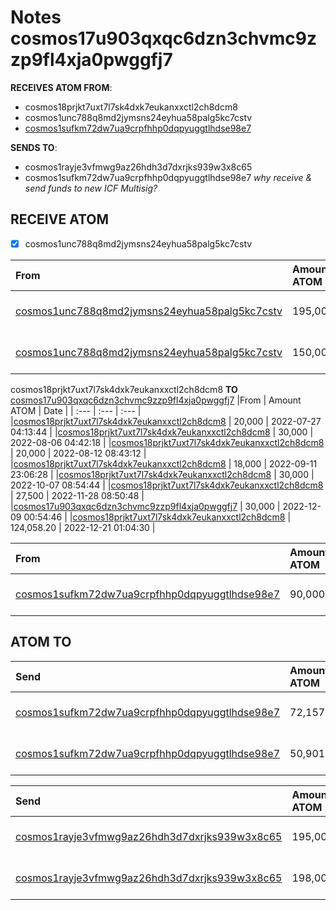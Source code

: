 # Notes cosmos17u903qxqc6dzn3chvmc9zzp9fl4xja0pwggfj7 

**RECEIVES ATOM FROM**: 
* cosmos18prjkt7uxt7l7sk4dxk7eukanxxctl2ch8dcm8
* cosmos1unc788q8md2jymsns24eyhua58palg5kc7cstv
* [cosmos1sufkm72dw7ua9crpfhhp0dqpyuggtlhdse98e7](https://dev.mintscan.io/cosmos/txs/8199BF833C587ABA476E263744D085BA83220C9ADCE85D8443037219B751ADC4?height=16426440)

**SENDS TO**:
* cosmos1rayje3vfmwg9az26hdh3d7dxrjks939w3x8c65
* cosmos1sufkm72dw7ua9crpfhhp0dqpyuggtlhdse98e7
*why receive & send funds to new ICF Multisig?*


## RECEIVE ATOM

- [x] cosmos1unc788q8md2jymsns24eyhua58palg5kc7cstv

|From                          | Amount ATOM        | Date       | 
| :---                         | :---               | :---       |
|[cosmos1unc788q8md2jymsns24eyhua58palg5kc7cstv](https://dev.mintscan.io/cosmos/txs/C51B739241A629478E8C23FD0396ADE943D795A17E3EABDD802F1BF943CFE2F1?height=14022466) | 195,000 | 2023-02-10 03:17:25 |
|[cosmos1unc788q8md2jymsns24eyhua58palg5kc7cstv](https://dev.mintscan.io/cosmos/txs/FC2263B117AEEAAB0293D864CE4CE1343C99C6812FA844DC9FD5D18E4A31E475?height=14403081) | 150,000 | 2023-03-10 05:11:47 |


cosmos18prjkt7uxt7l7sk4dxk7eukanxxctl2ch8dcm8 **TO** [cosmos17u903qxqc6dzn3chvmc9zzp9fl4xja0pwggfj7](https://www.mintscan.io/cosmos/address/cosmos17u903qxqc6dzn3chvmc9zzp9fl4xja0pwggfj7)
|From                          | Amount ATOM        | Date       | 
| :---                         | :---               | :---       |
|[cosmos18prjkt7uxt7l7sk4dxk7eukanxxctl2ch8dcm8](https://www.mintscan.io/cosmos/tx/2B4B53F0A39B0FF65CD1986CA9C8C3B0A9DFC252439EA1B85497622AA8023AA0) | 20,000 | 2022-07-27 04:13:44 |
|[cosmos18prjkt7uxt7l7sk4dxk7eukanxxctl2ch8dcm8](https://www.mintscan.io/cosmos/tx/5AA584BBBC8CD1B968F77A1DB07F011578170D35AC75677A15312A5DA917A045) | 30,000 | 2022-08-06 04:42:18 |
|[cosmos18prjkt7uxt7l7sk4dxk7eukanxxctl2ch8dcm8](https://www.mintscan.io/cosmos/tx/ECCBF37535E9DC83989CFDB47E16C22D3F67ADF9FCB0CB5A05E03DA6CA267F2C) | 20,000 | 2022-08-12 08:43:12 |
|[cosmos18prjkt7uxt7l7sk4dxk7eukanxxctl2ch8dcm8](https://dev.mintscan.io/cosmos/txs/3BD9D30BAEA75E6B2BD8FD236989157589E8E66E702E4CA1D3C89FDD3CB4B5F7?height=12020499) | 18,000 | 2022-09-11 23:06:28 |
|[cosmos18prjkt7uxt7l7sk4dxk7eukanxxctl2ch8dcm8](https://www.mintscan.io/cosmos/tx/54527CB7B9355ABC39D076688A3EDCC4A4FB4476CC9FBCF52B6914268BE9BB55) | 30,000 | 2022-10-07 08:54:44 |
|[cosmos18prjkt7uxt7l7sk4dxk7eukanxxctl2ch8dcm8](https://www.mintscan.io/cosmos/tx/1F289F404BDE9785B080CF8AE450A355A2F7CBE2D88FBA4C0F16B32F70D0441D) | 27,500 | 2022-11-28 08:50:48 |
|[cosmos17u903qxqc6dzn3chvmc9zzp9fl4xja0pwggfj7](https://www.mintscan.io/cosmos/tx/6080E33719286CB50ED6DFA5EBAD8CB8069769F6C0EF7D0523F693D12251D665) | 30,000 | 2022-12-09 00:54:46 |
|[cosmos18prjkt7uxt7l7sk4dxk7eukanxxctl2ch8dcm8](https://www.mintscan.io/cosmos/tx/1E383D759A80FE7544C09566728E408F40A285B3B299CB5300AFAC9595D02F7A) | 124,058.20 | 2022-12-21 01:04:30 |


|From                          | Amount ATOM        | Date       | 
| :---                         | :---               | :---       |
|[cosmos1sufkm72dw7ua9crpfhhp0dqpyuggtlhdse98e7](https://dev.mintscan.io/cosmos/txs/45633C7E9DBB3C69E91F361DBC6150DEB0AE645E886033EE4526F2F7214DCEC7?height=15526076) | 90,000 | 2023-05-31 06:50:15 |


## ATOM TO

|Send                          | Amount ATOM        | Date       | 
| :---                         | :---               | :---       |
|[cosmos1sufkm72dw7ua9crpfhhp0dqpyuggtlhdse98e7](https://dev.mintscan.io/cosmos/txs/9435F8781FAC7ED77B021D4F52A9FDFB450787E025AE9C1F1E730BA69867ED2D?height=14096126) | 72,157 | 2023-02-15 13:20:21|
|[cosmos1sufkm72dw7ua9crpfhhp0dqpyuggtlhdse98e7](https://dev.mintscan.io/cosmos/txs/58D564CE3063BEA8794797468AB94F169280ABA2458D2C99FB202E4A68BE32E5?height=15309246) | 50,901 | 2023-05-15 10:24:46 |



|Send                          | Amount ATOM        | Date       | 
| :---                         | :---               | :---       |
|[cosmos1rayje3vfmwg9az26hdh3d7dxrjks939w3x8c65](https://dev.mintscan.io/cosmos/txs/72E4066F8605570F0166ACAFAB0477EB72E67062E1EC997EF37DD9330520367E?height=14023603) | 195,000 | 2023-02-10 05:17:05|
|[cosmos1rayje3vfmwg9az26hdh3d7dxrjks939w3x8c65](https://dev.mintscan.io/cosmos/txs/4A4B4CA00128D34883E4402A4F46D2DD16BD7A959186511626F16A0E39D3726A?height=14064255) | 198,000 | 2023-02-13 04:50:21 |
